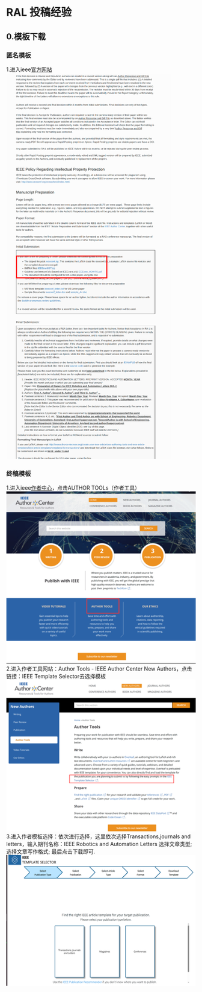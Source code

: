 # RAL 投稿经验
## 0.模板下载
### 匿名模板
1.进入ieee[官方网站](https://ieeeauthorcenter.ieee.org/)
![图片](images/RAL/4.png)
### 终稿模板
1.进入ieee[作者中心](https://ieeeauthorcenter.ieee.org/)，点击AUTHOR TOOLs（作者工具）
![图片](images/RAL/1.png)
2.进入作者工具网站：Author Tools - IEEE Author Center New Authors，点击链接：IEEE Template Selector去选择模板
![图片](images/RAL/2.png)
3.进入作者模板选择：依次进行选择，这里依次选择Transactions,journals and letters，输入期刊名称：IEEE Robotics and Automation Letters
选择文章类型;
选择文章写作格式;
最后点击下载即可.
![图片](images/RAL/3.png)
